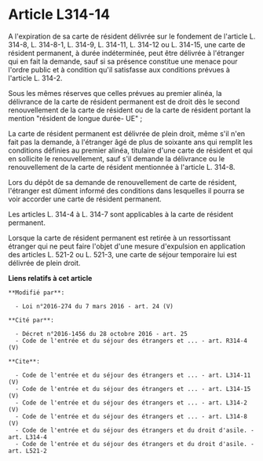 # Article L314-14

A l'expiration de sa carte de résident délivrée sur le fondement de l'article L. 314-8, L. 314-8-1, L. 314-9, L. 314-11, L.
314-12 ou L. 314-15, une carte de résident permanent, à durée indéterminée, peut être délivrée à l'étranger qui en fait la
demande, sauf si sa présence constitue une menace pour l'ordre public et à condition qu'il satisfasse aux conditions prévues
à l'article L. 314-2.

Sous les mêmes réserves que celles prévues au premier alinéa, la délivrance de la carte de résident permanent est de droit
dès le second renouvellement de la carte de résident ou de la carte de résident portant la mention "résident de longue durée-
UE" ;

La carte de résident permanent est délivrée de plein droit, même s'il n'en fait pas la demande, à l'étranger âgé de plus de
soixante ans qui remplit les conditions définies au premier alinéa, titulaire d'une carte de résident et qui en sollicite le
renouvellement, sauf s'il demande la délivrance ou le renouvellement de la carte de résident mentionnée à l'article L.
314-8. 

Lors du dépôt de sa demande de renouvellement de carte de résident, l'étranger est dûment informé des conditions dans
lesquelles il pourra se voir accorder une carte de résident permanent. 

Les articles L. 314-4 à L. 314-7 sont applicables à la carte de résident permanent. 

Lorsque la carte de résident permanent est retirée à un ressortissant étranger qui ne peut faire l'objet d'une mesure
d'expulsion en application des articles L. 521-2 ou L. 521-3, une carte de séjour temporaire lui est délivrée de plein droit.

**Liens relatifs à cet article**

	**Modifié par**:

	  - Loi n°2016-274 du 7 mars 2016 - art. 24 (V)

	**Cité par**:

	  - Décret n°2016-1456 du 28 octobre 2016 - art. 25
	  - Code de l'entrée et du séjour des étrangers et ... - art. R314-4 (V)

	**Cite**:

	  - Code de l'entrée et du séjour des étrangers et ... - art. L314-11 (V)
	  - Code de l'entrée et du séjour des étrangers et ... - art. L314-15 (V)
	  - Code de l'entrée et du séjour des étrangers et ... - art. L314-2 (V)
	  - Code de l'entrée et du séjour des étrangers et ... - art. L314-8 (V)
	  - Code de l'entrée et du séjour des étrangers et du droit d'asile. - art. L314-4
	  - Code de l'entrée et du séjour des étrangers et du droit d'asile. - art. L521-2
